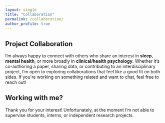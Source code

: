 ```yaml
---
layout: single
title: "Collaboration"
permalink: /collaboration/
author_profile: true
---
```

## Project Collaboration
I’m always happy to connect with others who share an interest in **sleep**, **mental health**, or more broadly in **clinical/health psychology**. Whether it’s co-authoring a paper, sharing data, or contributing to an interdisciplinary project, I’m open to exploring collaborations that feel like a good fit on both sides. If you're working on something related and want to chat, feel free to reach out! 

## Working with me?
Thank you for your interest! Unfortunately, at the moment I’m not able to supervise students, interns, or independent research projects.



